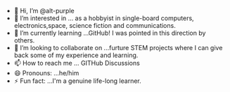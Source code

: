 - 👋 Hi, I’m @alt-purple
- 👀 I’m interested in ... as a hobbyist in single-board computers, electronics,space, science fiction and communications. 
- 🌱 I’m currently learning ...GitHub! I was pointed in this direction by others. 
- 💞️ I’m looking to collaborate on ...furture STEM projects where I can give back some of my experience and learning. 
- 📫 How to reach me ... GITHub Discussions
- 😄 Pronouns: ...he/him
- ⚡ Fun fact: ...I'm a genuine life-long learner.

<!---
alt-purple/alt-purple is a ✨ special ✨ repository because its `README.md` (this file) appears on your GitHub profile.
You can click the Preview link to take a look at your changes.
--->
